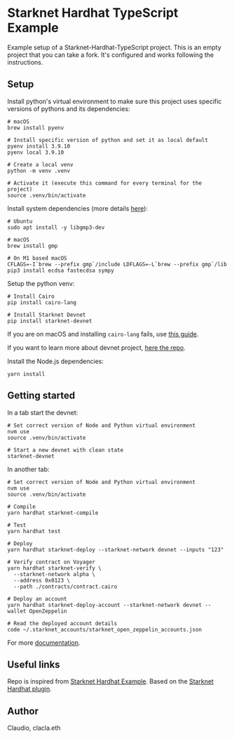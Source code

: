 # Starknet Hardhat TypeScript Example 
Example setup of a Starknet-Hardhat-TypeScript project. This is an empty project that you can take a fork. It's configured and works following the instructions. 


## Setup
Install python's virtual environment to make sure this project uses specific versions of pythons and its dependencies:
```
# macOS
brew install pyenv

# Install specific version of python and set it as local default
pyenv install 3.9.10
pyenv local 3.9.10

# Create a local venv
python -m venv .venv

# Activate it (execute this command for every terminal for the project)
source .venv/bin/activate
```


Install system dependencies (more details [here](https://www.cairo-lang.org/docs/quickstart.html)):
```
# Ubuntu
sudo apt install -y libgmp3-dev

# macOS
brew install gmp

# On M1 based macOS
CFLAGS=-I`brew --prefix gmp`/include LDFLAGS=-L`brew --prefix gmp`/lib pip3 install ecdsa fastecdsa sympy
```

Setup the python venv:
```
# Install Cairo
pip install cairo-lang

# Install Starknet Devnet
pip install starknet-devnet
```

If you are on macOS and installing `cairo-lang` fails, use [this guide](https://mirror.xyz/clacla.eth/obrY1Y89LjH4xrc4C0GR5OLudLpJq5dKClSsTJBOVFg).

If you want to learn more about devnet project, [here the repo](https://github.com/Shard-Labs/starknet-devnet).


Install the Node.js dependencies:
```
yarn install
```


## Getting started
In a tab start the devnet:
```
# Set correct version of Node and Python virtual environment
nvm use
source .venv/bin/activate

# Start a new devnet with clean state
starknet-devnet
```

In another tab:
```
# Set correct version of Node and Python virtual environment
nvm use
source .venv/bin/activate

# Compile
yarn hardhat starknet-compile

# Test
yarn hardhat test

# Deploy
yarn hardhat starknet-deploy --starknet-network devnet --inputs "123"

# Verify contract on Voyager
yarn hardhat starknet-verify \
  --starknet-network alpha \
  --address 0x0123 \
  --path ./contracts/contract.cairo

# Deploy an account
yarn hardhat starknet-deploy-account --starknet-network devnet --wallet OpenZeppelin

# Read the deployed account details
code ~/.starknet_accounts/starknet_open_zeppelin_accounts.json
```

For more [documentation](https://github.com/Shard-Labs/starknet-hardhat-plugin).


## Useful links
Repo is inspired from [Starknet Hardhat Example](https://github.com/Shard-Labs/starknet-hardhat-example).
Based on the [Starknet Hardhat plugin](https://github.com/Shard-Labs/starknet-hardhat-plugin).


## Author
Claudio, clacla.eth
